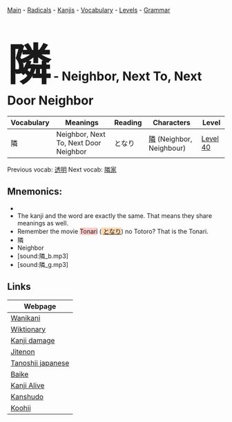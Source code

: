 <style> bigfont {font-size: 100px}</style>
[Main](../README.md) -
[Radicals](../radicals.md) -
[Kanjis](../kanjis.md) -
[Vocabulary](../vocabulary.md) -
[Levels](../levels.md) -
[Grammar](../grammar.md)
# <bigfont> 隣</bigfont> - Neighbor, Next To, Next Door Neighbor 

| Vocabulary | Meanings | Reading | Characters | Level |
| --- | --- | --- | --- | --- |
| 隣 | Neighbor, Next To, Next Door Neighbor | となり |  [隣](../kanjis/隣.md) (Neighbor, Neighbour) | [Level 40](../levels/wk_level40.md) |

Previous vocab: [透明](透明.md) Next vocab: [隣家](隣家.md) 

## Mnemonics:

* 
* The kanji and the word are exactly the same. That means they share meanings as well.
* Remember the movie <span style="background-color:#ffcccb"> Tonari</span> (<span style="background-color:#fed8b1"> [となり](https://jisho.org/search/となり)</span>) no Totoro? That is the Tonari. 
* 隣
* Neighbor
* [sound:隣_b.mp3]
* [sound:隣_g.mp3]


## Links 

| Webpage |
| --- |
| [Wanikani          ](https://www.wanikani.com/kanji/隣) |
| [Wiktionary        ](https://en.wiktionary.org/wiki/隣) |
| [Kanji damage      ](http://www.kanjidamage.com/kanji/search?utf8=✓&q=隣) |
| [Jitenon           ](https://jitenon.com/kanji/隣) |
| [Tanoshii japanese ](https://www.tanoshiijapanese.com/dictionary/kanji.cfm?k=隣) |
| [Baike             ](https://baike.baidu.com/item/隣) |
| [Kanji Alive       ](https://app.kanjialive.com/隣) |
| [Kanshudo          ](https://www.kanshudo.com/searchmn?q=隣) |
| [Koohii            ](https://kanji.koohii.com/study/kanji/隣) |
